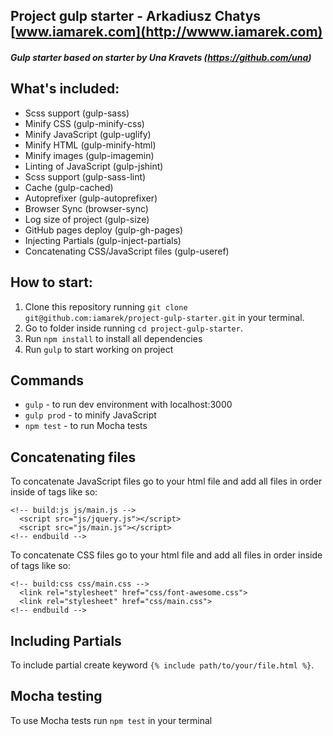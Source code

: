 ## Project gulp starter - Arkadiusz Chatys [www.iamarek.com](http://wwww.iamarek.com)
##### Gulp starter based on starter by Una Kravets (https://github.com/una)

## What's included:

- Scss support (gulp-sass)
- Minify CSS (gulp-minify-css)
- Minify JavaScript (gulp-uglify)
- Minify HTML (gulp-minify-html)
- Minify images (gulp-imagemin)
- Linting of JavaScript (gulp-jshint)
- Scss support (gulp-sass-lint)
- Cache (gulp-cached)
- Autoprefixer (gulp-autoprefixer)
- Browser Sync (browser-sync)
- Log size of project (gulp-size)
- GitHub pages deploy (gulp-gh-pages)
- Injecting Partials (gulp-inject-partials)
- Concatenating CSS/JavaScript files (gulp-useref)

## How to start:

1. Clone this repository running `git clone git@github.com:iamarek/project-gulp-starter.git` in your terminal.
2. Go to folder inside running `cd project-gulp-starter`.
3. Run `npm install` to install all dependencies
4. Run `gulp` to start working on project

## Commands

- `gulp` - to run dev environment with localhost:3000
- `gulp prod` - to minify JavaScript
- `npm test` - to run Mocha tests

## Concatenating files

To concatenate JavaScript files go to your html file and add all files in order inside of tags like so:

```
<!-- build:js js/main.js -->
  <script src="js/jquery.js"></script>
  <script src="js/main.js"></script>
<!-- endbuild -->
```

To concatenate CSS files go to your html file and add all files in order inside of tags like so:

```
<!-- build:css css/main.css -->
  <link rel="stylesheet" href="css/font-awesome.css">
  <link rel="stylesheet" href="css/main.css">  
<!-- endbuild -->
```

## Including Partials

To include partial create keyword `{% include path/to/your/file.html %}`.

## Mocha testing

To use Mocha tests run `npm test` in your terminal

